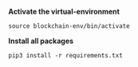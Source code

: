 **Activate the virtual-environment**

```
source blockchain-env/bin/activate
```

**Install all packages**

```
pip3 install -r requirements.txt
```